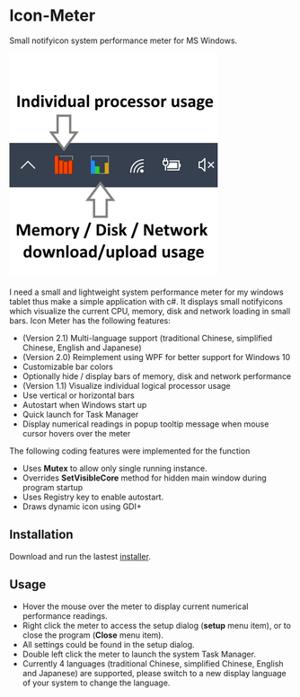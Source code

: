 # Icon-Meter
Small notifyicon system performance meter for MS Windows.

![](/IconMeter/images/capture.png)

I need a small and lightweight system performance meter for my windows tablet thus make a simple application with c#. It displays small notifyicons which visualize the current CPU, memory, disk and network loading in small bars.
Icon Meter has the following features:

* (Version 2.1) Multi-language support (traditional Chinese, simplified Chinese, English and Japanese)
* (Version 2.0) Reimplement using WPF for better support for Windows 10
* Customizable bar colors
* Optionally hide / display bars of memory, disk and network performance
* (Version 1.1) Visualize individual logical processor usage
* Use vertical or horizontal bars
* Autostart when Windows start up
* Quick launch for Task Manager
* Display numerical readings in popup tooltip message when mouse cursor hovers over the meter

The following coding features were implemented for the function

* Uses **Mutex** to allow only single running instance.
* Overrides **SetVisibleCore** method for hidden main window during program startup
* Uses Registry key to enable autostart.
* Draws dynamic icon using GDI+ 

## Installation

Download and run the lastest [installer](https://github.com/oscarkcau/Icon-Meter/releases/latest).

## Usage

* Hover the mouse over the meter to display current numerical performance readings. 
* Right click the meter to access the setup dialog (**setup** menu item), or to close the program (**Close** menu item).
* All settings could be found in the setup dialog.
* Double left click the meter to launch the system Task Manager.
* Currently 4 languages (traditional Chinese, simplified Chinese, English and Japanese) are supported, please switch to a new display language of your system to change the language.


